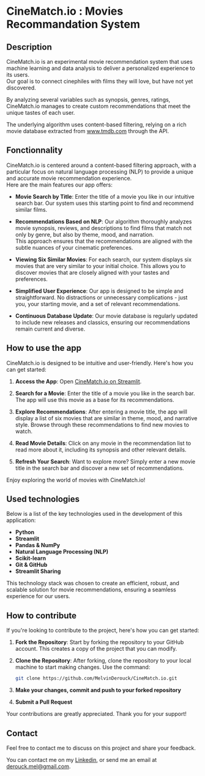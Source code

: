 # CineMatch.io : Movies Recommandation System

## Description
CineMatch.io is an experimental movie recommendation system that uses machine learning and data analysis to deliver a personalized experience to its users. </br>
Our goal is to connect cinephiles with films they will love, but have not yet discovered. </br>

By analyzing several variables such as synopsis, genres, ratings, CineMatch.io manages to create custom recommendations that meet the unique tastes of each user. </br>

The underlying algorithm uses content-based filtering, relying on a rich movie database extracted from www.tmdb.com through the API. </br> 

## Fonctionnality
CineMatch.io is centered around a content-based filtering approach, with a particular focus on natural language processing (NLP) to provide a unique and accurate movie recommendation experience. </br>
Here are the main features our app offers:

- **Movie Search by Title**: Enter the title of a movie you like in our intuitive search bar. Our system uses this starting point to find and recommend similar films.

- **Recommendations Based on NLP**: Our algorithm thoroughly analyzes movie synopsis, reviews, and descriptions to find films that match not only by genre, but also by theme, mood, and narration. </br>
This approach ensures that the recommendations are aligned with the subtle nuances of your cinematic preferences.

- **Viewing Six Similar Movies**: For each search, our system displays six movies that are very similar to your initial choice. This allows you to discover movies that are closely aligned with your tastes and preferences.

- **Simplified User Experience**: Our app is designed to be simple and straightforward. No distractions or unnecessary complications - just you, your starting movie, and a set of relevant recommendations.

- **Continuous Database Update**: Our movie database is regularly updated to include new releases and classics, ensuring our recommendations remain current and diverse.


## How to use the app

CineMatch.io is designed to be intuitive and user-friendly. Here's how you can get started:

1. **Access the App**: Open [CineMatch.io on Streamlit](lien-vers-votre-app-streamlit).

2. **Search for a Movie**: Enter the title of a movie you like in the search bar. The app will use this movie as a base for its recommendations.

3. **Explore Recommendations**: After entering a movie title, the app will display a list of six movies that are similar in theme, mood, and narrative style. Browse through these recommendations to find new movies to watch.

4. **Read Movie Details**: Click on any movie in the recommendation list to read more about it, including its synopsis and other relevant details.

5. **Refresh Your Search**: Want to explore more? Simply enter a new movie title in the search bar and discover a new set of recommendations.

Enjoy exploring the world of movies with CineMatch.io!


## Used technologies
Below is a list of the key technologies used in the development of this application:

- **Python**
- **Streamlit**
- **Pandas & NumPy**
- **Natural Language Processing (NLP)**
- **Scikit-learn**
- **Git & GitHub**
- **Streamlit Sharing**

This technology stack was chosen to create an efficient, robust, and scalable solution for movie recommendations, ensuring a seamless experience for our users.

## How to contribute
If you're looking to contribute to the project, here's how you can get started:

1. **Fork the Repository**: Start by forking the repository to your GitHub account. This creates a copy of the project that you can modify.

2. **Clone the Repository**: After forking, clone the repository to your local machine to start making changes. Use the command:
   ```bash
   git clone https://github.com/MelvinDerouck/CineMatch.io.git
   ```
3. **Make your changes, commit and push to your forked repository**
   
4. **Submit a Pull Request** 
   
Your contributions are greatly appreciated. Thank you for your support!

## Contact
Feel free to contact me to discuss on this project and share your feedback.

You can contact me on my <a href="https://www.linkedin.com/in/melvin-derouck-524089aa/">Linkedin</a>, or send me an email at <a href="mailto:derouck.mel@gmail.com"> derouck.mel@gmail.com</a>.
